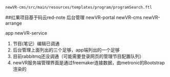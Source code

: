 ```
newVR-cms/src/main/resources/templates/program/programSearch.ftl
```

##红果项目基于码云red-note
后台管理
newVR-portal newVR-cms newVR-arrange

app
newVR-service

1. 节目(笔记）编辑已调通
2. 后台管理上面列出的三个足够，app端列出的一个足够
3. 目前rabbitmq还没调通（可能需要登录网页的管理节目配置队列）
4. newVR服务端管理界面是通过freemaker连接数据，由metronic的Bootstrap渲染的